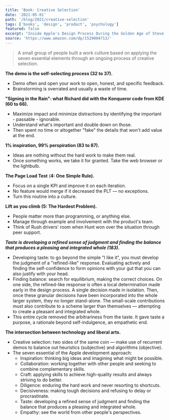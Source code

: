 ```yaml
---
title: 'Book: Creative Selection'
date: '2021-05-01'
path: '/blog/2021/creative-selection'
tags: ['books', 'design', 'product', 'psychology']
featured: false
excerpt: "Inside Apple's Design Process During the Golden Age of Steve Jobs"
source: 'https://www.amazon.com/dp/1529004713/'
---
```


> A small group of people built a work culture based on applying the seven essential elements through an ongoing process of creative selection.

**The demo is the self-selecting process (32 to 37).**

- Demo often and open your work to open, honest, and specific feedback.
- Brainstorming is overrated and usually a waste of time.

**"Signing in the Rain": what Richard did with the Konqueror code from KDE (60 to 66).**

- Maximize impact and minimize distractions by identifying the important - passable - ignorable.
- Understand what's important and double down on those.
- Then spent no time or altogether "fake" the details that won't add value at the end.

**1% inspiration, 99% perspiration (83 to 87).**

- Ideas are nothing without the hard work to make them real.
- Once something works, we take it for granted. Take the web browser or the lightbulb.

**The Page Load Test** (**4: One Simple Rule).**

- Focus on a single KPI and improve it on each iteration.
- No feature would merge if it decreased the PLT — no exceptions.
- Turn this routine into a culture.

**Lift as you climb (5: The Hardest Problem).**

- People matter more than programming, or anything else.
- Manage through example and involvement with the product's team.
- Think of Rush drivers' room when Hunt won over the situation through peer support.

**_Taste is developing a refined sense of judgment and finding the balance that produces a pleasing and integrated whole (183)._**

- Developing taste: to go beyond the simple "I like it", you must develop the judgment of a "refined-like" response. Evaluating actively and finding the self-confidence to form opinions with your gut that you can also justify with your head.
- Finding balance: search for equilibrium, making the correct choices. On one side, the refined-like response is often a local determination made early in the design process. A single decision made in isolation. Then, once these granular decisions have been incorporated into the whole larger system, they no longer stand-alone. The small-scale contributions must also contribute to a scheme larger than themselves — attempting to create a pleasant and integrated whole.
- This entire cycle removed the arbitrariness from the taste. It gave taste a purpose, a rationale beyond self-indulgence, an empathetic end.

**The intersection between technology and liberal arts.**

- Creative selection: two sides of the same coin — make use of recurrent demos to balance out heuristics (subjective) and algorithms (objective).
- The seven essential of the Apple development approach:
  - Inspiration: thinking big ideas and imagining what might be possible.
  - Collaboration: working together with other people and seeking to combine complementary skills.
  - Craft: applying skills to achieve high-quality results and always striving to do better.
  - Diligence: enduring the hard work and never resorting to shortcuts.
  - Decisiveness: making tough decisions and refusing to delay or procrastinate.
  - Taste: developing a refined sense of judgment and finding the balance that produces a pleasing and integrated whole.
  - Empathy: see the world from other people's perspectives.
